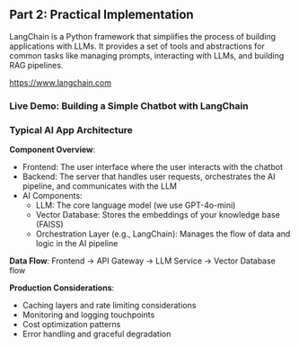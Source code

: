 ## Part 2: Practical Implementation

LangChain is a Python framework that simplifies the process of building applications with LLMs. It provides a set of tools and abstractions for common tasks like managing prompts, interacting with LLMs, and building RAG pipelines.

https://www.langchain.com

### Live Demo: Building a Simple Chatbot with LangChain

### Typical AI App Architecture

**Component Overview**:

- Frontend: The user interface where the user interacts with the chatbot
- Backend: The server that handles user requests, orchestrates the AI pipeline, and communicates with the LLM
- AI Components:
  - LLM: The core language model (we use GPT-4o-mini)
  - Vector Database: Stores the embeddings of your knowledge base (FAISS)
  - Orchestration Layer (e.g., LangChain): Manages the flow of data and logic in the AI pipeline

**Data Flow**:
Frontend → API Gateway → LLM Service → Vector Database flow

**Production Considerations**:

- Caching layers and rate limiting considerations
- Monitoring and logging touchpoints
- Cost optimization patterns
- Error handling and graceful degradation
